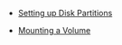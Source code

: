   - [Setting up Disk Partitions](LSA/Setting-up-disk-partitions.md)
    
  - [Mounting a Volume](LSA/Mounting-a-Volume.md)
